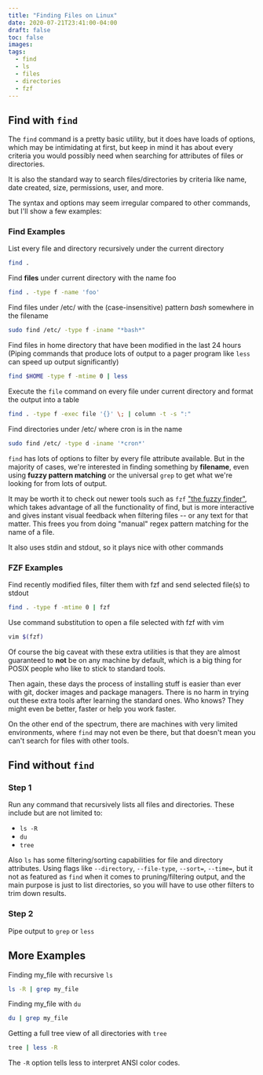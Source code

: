```yaml
---
title: "Finding Files on Linux"
date: 2020-07-21T23:41:00-04:00
draft: false
toc: false
images:
tags:
  - find
  - ls
  - files
  - directories
  - fzf
---
```


## Find with `find`

The `find` command is a pretty basic utility, but it does have loads of options, which
may be intimidating at first, but keep in mind it has about every criteria you would
possibly need when searching for attributes of files or directories.

It is also the standard way to search files/directories by criteria like name,
date created, size, permissions, user, and more.

The syntax and options may seem irregular compared to other commands,
but I'll show a few examples:

### Find Examples

List every file and directory recursively under the current directory

```sh
find .
```

Find **files** under current directory with the name foo

```sh
find . -type f -name 'foo'
```

Find files under /etc/ with the (case-insensitive) pattern _bash_ somewhere in the filename

```sh
sudo find /etc/ -type f -iname "*bash*"
```

Find files in home directory that have been modified in the last 24 hours
(Piping commands that produce lots of output to a pager program like `less` can
speed up output significantly)

```sh
find $HOME -type f -mtime 0 | less
```

Execute the `file` command on every file under current directory and format
the output into a table

```sh
find . -type f -exec file '{}' \; | column -t -s ":"
```

Find directories under /etc/ where cron is in the name

```sh
sudo find /etc/ -type d -iname '*cron*'
```

`find` has lots of options to filter by every file attribute available.
But in the majority of cases, we're interested in finding
something by **filename**, even using **fuzzy pattern matching** or
the universal `grep` to get what we're looking for from lots of output.

It may be worth it to check out newer tools such as
`fzf` ["the fuzzy finder"](https://github.com/junegunn/fzf), which takes
advantage of all the functionality of find, but is more interactive and gives
instant visual feedback when filtering files -- or any text for that matter.
This frees you from doing "manual" regex pattern matching for the name of a file.

It also uses stdin and stdout, so it plays nice with other commands

### FZF Examples

Find recently modified files, filter them with fzf and send selected file(s) to stdout

```sh
find . -type f -mtime 0 | fzf
```

Use command substitution to open a file selected with fzf with vim

```sh
vim $(fzf)
```

Of course the big caveat with these extra utilities is that they are almost guaranteed
to **not** be on any machine by default, which is a big thing for POSIX people who
like to stick to standard tools.

Then again, these days the process of installing stuff is easier than ever with
git, docker images and package managers.
There is no harm in trying out these extra tools after learning
the standard ones. Who knows? They might even be better, faster or
help you work faster.

On the other end of the spectrum, there are machines with very limited environments,
where `find` may not even be there, but that doesn't mean you can't search
for files with other tools.

## Find without `find`

### Step 1

Run any command that recursively lists all files and directories.
These include but are not limited to:

- `ls -R`
- `du`
- `tree`

Also `ls` has some filtering/sorting capabilities for file and directory
attributes. Using flags like `--directory`, `--file-type`, `--sort=`,
`--time=`, but it not as featured as `find` when it comes to pruning/filtering
output, and the main purpose is just to list directories,
so you will have to use other filters to trim down results.

### Step 2

Pipe output to `grep` or `less`

## More Examples

Finding my_file with recursive `ls`

```sh
ls -R | grep my_file
```

Finding my_file with `du`

```sh
du | grep my_file
```

Getting a full tree view of all directories with `tree`

```sh
tree | less -R
```

The `-R` option tells less to interpret ANSI color codes.
